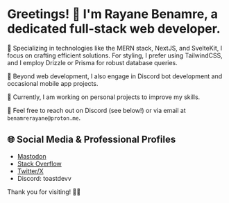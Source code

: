 # Greetings! 👋 I'm Rayane Benamre, a dedicated **full-stack web developer**. 

🚀 Specializing in technologies like the MERN stack, NextJS, and SvelteKit, I focus on crafting efficient solutions. For styling, I prefer using TailwindCSS, and I employ Drizzle or Prisma for robust database queries.

🤖 Beyond web development, I also engage in Discord bot development and occasional mobile app projects.

🌱 Currently, I am working on personal projects to improve my skills.

📧 Feel free to reach out on Discord (see below!) or via email at `benamrerayane@proton.me`.

## 🌐 Social Media & Professional Profiles
* [Mastodon](https://mastodon.social/@rayaneb)
* [Stack Overflow](https://stackoverflow.com/users/19302208/rayane-benamre)
* [Twitter/X](https://x.com/toastdevv)
* Discord: toastdevv

Thank you for visiting! 👨‍💻
